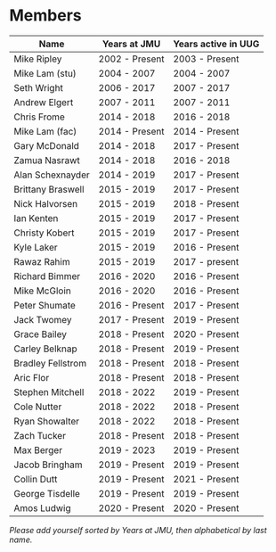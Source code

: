 # Members

| Name              | Years at JMU   | Years active in UUG  |
| ----------------- | -------------- | -------------------- |
| Mike Ripley       | 2002 - Present | 2003 - Present       |
| Mike Lam (stu)    | 2004 - 2007    | 2004 - 2007          |
| Seth Wright       | 2006 - 2017    | 2007 - 2017          |
| Andrew Elgert     | 2007 - 2011    | 2007 - 2011          |
| Chris Frome       | 2014 - 2018    | 2016 - 2018          |
| Mike Lam (fac)    | 2014 - Present | 2014 - Present       |
| Gary McDonald     | 2014 - 2018    | 2017 - Present       |
| Zamua Nasrawt     | 2014 - 2018    | 2016 - 2018          |
| Alan Schexnayder  | 2014 - 2019    | 2017 - Present       |
| Brittany Braswell | 2015 - 2019    | 2017 - Present       |
| Nick Halvorsen    | 2015 - 2019    | 2018 - Present       |
| Ian Kenten        | 2015 - 2019    | 2017 - Present       |
| Christy Kobert    | 2015 - 2019    | 2017 - Present       |
| Kyle Laker        | 2015 - 2019    | 2016 - Present       |
| Rawaz Rahim       | 2015 - 2019    | 2017 - present       |
| Richard Bimmer    | 2016 - 2020    | 2016 - Present       |
| Mike McGloin      | 2016 - 2020    | 2016 - Present       |
| Peter Shumate     | 2016 - Present | 2017 - Present       |
| Jack Twomey       | 2017 - Present | 2019 - Present       |
| Grace Bailey      | 2018 - Present | 2020 - Present       |
| Carley Belknap    | 2018 - Present | 2019 - Present       |
| Bradley Fellstrom | 2018 - Present | 2018 - Present       |
| Aric Flor         | 2018 - Present | 2018 - Present       |
| Stephen Mitchell  | 2018 - 2022    | 2019 - Present       |
| Cole Nutter       | 2018 - 2022    | 2018 - Present       |
| Ryan Showalter    | 2018 - 2022    | 2018 - Present       |
| Zach Tucker       | 2018 - Present | 2018 - Present       |
| Max Berger        | 2019 - 2023    | 2019 - Present       |
| Jacob Bringham    | 2019 - Present | 2019 - Present       |
| Collin Dutt       | 2019 - Present | 2021 - Present       |
| George Tisdelle   | 2019 - Present | 2019 - Present       |
| Amos Ludwig       | 2020 - Present | 2020 - Present       |

*Please add yourself sorted by Years at JMU, then alphabetical by last name.*
